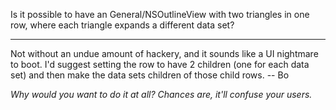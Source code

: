 Is it possible to have an  General/NSOutlineView with two triangles in one row, where each triangle expands a different data set?

----

Not without an undue amount of hackery, and it sounds like a UI nightmare to boot.  I'd suggest setting the row to have 2 children (one for each data set) and then make the data sets children of those child rows.  -- Bo

*Why would you want to do it at all? Chances are, it'll confuse your users.*